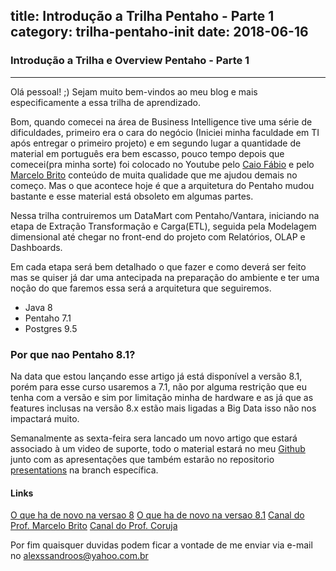 title: Introdução a Trilha Pentaho - Parte 1
category: trilha-pentaho-init
date: 2018-06-16
------------------------------------

### Introdução a Trilha e Overview Pentaho - Parte 1
___

Olá pessoal! ;) Sejam muito bem-vindos ao meu blog e mais especificamente a essa trilha de aprendizado.

Bom, quando comecei na área de Business Intelligence tive uma série de dificuldades, primeiro era o cara do negócio (Iniciei minha faculdade em TI após entregar o primeiro projeto) e em segundo lugar a quantidade de material em português era bem escasso, pouco tempo depois que comecei(pra minha sorte) foi colocado no Youtube pelo [Caio Fábio](https://www.youtube.com/watch?v=bKYLFrEXbrM) e pelo [Marcelo Brito](https://www.youtube.com/playlist?list=PLG_hvke1jYoQ1YFB4x3QKg0I0Qbk9--QD) conteúdo de muita qualidade que me ajudou demais no começo. Mas o que acontece hoje é que a arquitetura do Pentaho mudou bastante e esse material está obsoleto em algumas partes. 

Nessa trilha contruiremos um DataMart com Pentaho/Vantara, iniciando na etapa de Extração Transformação e Carga(ETL), seguida pela Modelagem dimensional até chegar no front-end do projeto com Relatórios, OLAP e Dashboards.

Em cada etapa será bem detalhado o que fazer e como deverá ser feito mas se quiser já dar uma antecipada na preparação do ambiente e ter uma noção do que faremos essa será a arquitetura que seguiremos.
- Java 8
- Pentaho 7.1
- Postgres 9.5

### Por que nao Pentaho 8.1?
Na data que estou lançando esse artigo já está disponível a versão 8.1, porém para esse curso usaremos a 7.1, não por alguma restrição que eu tenha com a versão e sim por limitação minha de hardware e as já que as features inclusas na versão 8.x estão mais ligadas a Big Data isso não nos impactará muito.

Semanalmente as sexta-feira sera lancado um novo artigo que estará associado à um video de suporte, todo o material estará no meu  [Github](https://github.com/alexssandroos) junto com as apresentações que também estarão no repositorio [presentations](https://github.com/alexssandroos/presentations) na branch específica.



#### Links 
[O que ha de novo na versao 8](https://help.pentaho.com/Documentation/8.0/Whats_New)
[O que ha de novo na versao 8.1](https://help.pentaho.com/Documentation/8.0/Whats_New)
[Canal do Prof. Marcelo Brito](https://www.youtube.com/watch?v=Y4xdD2BUTEk&list=PLG_hvke1jYoQ1YFB4x3QKg0I0Qbk9--QD)
[Canal do Prof. Coruja](https://www.youtube.com/channel/UC-Gvg3pUKAyYux6b8wJgQzA)

Por fim quaisquer duvidas podem ficar a vontade de me enviar via e-mail no alexssandroos@yahoo.com.br 

   
   
   